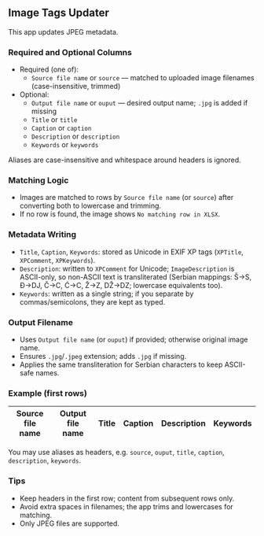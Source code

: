## Image Tags Updater

This app updates JPEG metadata.

### Required and Optional Columns

- Required (one of):
  - `Source file name` or `source` — matched to uploaded image filenames (case-insensitive, trimmed)
- Optional:
  - `Output file name` or `ouput` — desired output name; `.jpg` is added if missing
  - `Title` or `title`
  - `Caption` or `caption`
  - `Description` or `description`
  - `Keywords` or `keywords`

Aliases are case-insensitive and whitespace around headers is ignored.

### Matching Logic

- Images are matched to rows by `Source file name` (or `source`) after converting both to lowercase and trimming.
- If no row is found, the image shows `No matching row in XLSX`.

### Metadata Writing

- `Title`, `Caption`, `Keywords`: stored as Unicode in EXIF XP tags (`XPTitle`, `XPComment`, `XPKeywords`).
- `Description`: written to `XPComment` for Unicode; `ImageDescription` is ASCII-only, so non-ASCII text is transliterated (Serbian mappings: Š→S, Đ→DJ, Č→C, Ć→C, Ž→Z, DŽ→DZ; lowercase equivalents too).
- `Keywords`: written as a single string; if you separate by commas/semicolons, they are kept as typed.

### Output Filename

- Uses `Output file name` (or `ouput`) if provided; otherwise original image name.
- Ensures `.jpg`/`.jpeg` extension; adds `.jpg` if missing.
- Applies the same transliteration for Serbian characters to keep ASCII-safe names.

### Example (first rows)

| Source file name | Output file name | Title        | Caption          | Description        | Keywords        |
| ---------------- | ---------------- | ------------ | ---------------- | ------------------ | --------------- |


You may use aliases as headers, e.g. `source`, `ouput`, `title`, `caption`, `description`, `keywords`.

### Tips

- Keep headers in the first row; content from subsequent rows only.
- Avoid extra spaces in filenames; the app trims and lowercases for matching.
- Only JPEG files are supported.
